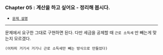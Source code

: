 
### Chapter 05 : 계산을 하고 싶어요 - 정리해 봅시다.

- [`문제 설명`](./README.md)

---

문제에서 요구한 그대로 구현하면 된다. 다만 세금을 공제할 때 `근로 소득세` 만 빼는게 맞는지 모르겠다.

`(어차피 거기서 거기니 근로 소득세만 빼는 방식으로 만들었다)`

